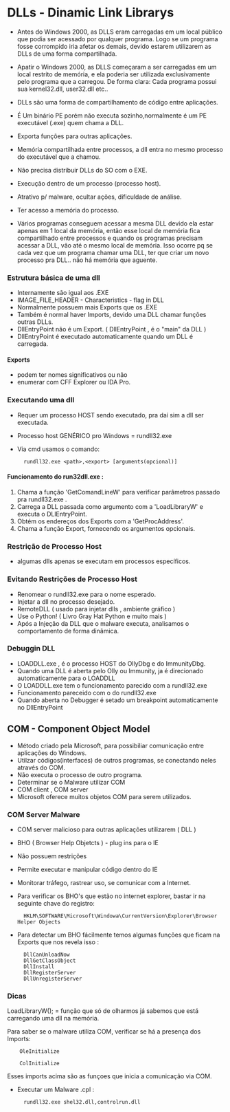 DLLs - Dinamic Link Librarys
=============================


- Antes do Windows 2000, as DLLS eram carregadas em um local público que podia ser acessado por qualquer programa. Logo se um programa fosse corrompido iria afetar os demais, devido estarem utilizarem as DLLs de uma forma compartilhada.

- Apatir o Windows 2000, as DLLS começaram a ser carregadas em um local restrito de memória, e ela poderia ser utilizada exclusivamente pelo programa que a carregou. De forma clara: Cada programa possui sua kernel32.dll, user32.dll etc..


- DLLs são uma forma de compartilhamento de código entre aplicações.
- É Um binário PE porém não executa sozinho,normalmente é um PE executável (.exe) quem chama a DLL.
- Exporta funções para outras aplicações.
- Memória compartilhada entre processos, a dll entra no mesmo processo do executável que a chamou.
- Não precisa distribuir DLLs do SO com o EXE.
- Execução dentro de um processo (processo host).
- Atrativo p/ malware, ocultar ações, dificuldade de análise.
- Ter acesso a memória do processo.
- Vários programas conseguem acessar a mesma DLL devido ela estar apenas em 1 local da memória, então esse local de memória fica compartilhado entre processos e quando os programas precisam acessar a DLL, vão até o mesmo local de memória. Isso ocorre pq se cada vez que um programa chamar uma DLL, ter que criar um novo processo pra DLL.. não há memória que aguente.



### Estrutura básica de uma dll

- Internamente são igual aos .EXE
- IMAGE_FILE_HEADER - Characteristics - flag in DLL
- Normalmente possuem mais Exports que os .EXE
- Também é normal haver Imports, devido uma DLL chamar funções outras DLLs.
- DllEntryPoint não é um Export. ( DllEntryPoint , é o "main" da DLL )
- DllEntryPoint é executado automaticamente quando um DLL é carregada.



#### Exports

- podem ter nomes significativos ou não
- enumerar com CFF Explorer ou IDA Pro.


### Executando uma dll

- Requer um processo HOST sendo executado, pra daí sim a dll ser executada.
- Processo host GENÉRICO pro Windows = rundll32.exe
- Via cmd usamos o comando:

		rundll32.exe <path>,<export> [arguments(opcional)]

#### Funcionamento do run32dll.exe :

1. Chama a função 'GetComandLineW' para verificar parâmetros passado pra rundll32.exe .
2. Carrega a DLL passada como argumento com a 'LoadLibraryW' e executa o DLlEntryPoint.
3. Obtém os endereços dos Exports com a 'GetProcAddress'.
4. Chama a função Export, fornecendo os argumentos opcionais.



### Restrição de Processo Host

- algumas dlls apenas se executam em processos específicos.


### Evitando Restrições de Processo Host

- Renomear o rundll32.exe para o nome esperado.
- Injetar a dll no processo desejado.
- RemoteDLL ( usado para injetar dlls , ambiente gráfico )
- Use o Python! ( Livro Gray Hat Python e muito mais )
- Após a Injeção da DLL que o malware executa, analisamos o comportamento de forma dinâmica.



### Debuggin DLL

- LOADDLL.exe , é o processo HOST do OllyDbg e do ImmunityDbg.
- Quando uma DLL é aberta pelo Olly ou Immunity, ja é direcionado automaticamente para o LOADDLL
- O LOADDLL.exe tem o funcionamento parecido com a rundll32.exe
- Funcionamento pareceido com o do rundll32.exe
- Quando aberta no Debugger é setado um breakpoint automaticamente no DllEntryPoint


## COM - Component Object Model


- Método criado pela Microsoft, para possibiliar comunicação entre aplicações do Windows.
- Utilzar códigos(interfaces) de outros programas, se conectando neles através do COM.
- Não executa o processo de outro programa.
- Determinar se o Malware utilizar COM
- COM client , COM server
- Microsoft oferece muitos objetos COM para serem utilizados.



### COM Server Malware

- COM server malicioso para outras aplicações utilizarem ( DLL )
- BHO ( Browser Help Objetcts ) - plug ins para o IE
- Não possuem restrições
- Permite executar e manipular código dentro do IE
- Monitorar tráfego, rastrear uso, se comunicar com a Internet.

- Para verificar os BHO's que estão no internet explorer, bastar ir na seguinte chave do registro:

		HKLM\SOFTWARE\Microsoft\Windowa\CurrentVersion\Explorer\Browser Helper Objects

- Para detectar um BHO fácilmente temos algumas funções que ficam na Exports que nos revela isso :


		DllCanUnloadNow
		DllGetClassObject
		DllInstall
		DllRegisterServer
		DllUnregisterServer





### Dicas


LoadLibraryW(); = função que só de olharmos já sabemos que está carregando uma dll na memória.


Para saber se o malware utiliza COM, verificar se há a presença dos Imports: 


		OleInitialize

		ColInitialize

Esses imports acima são as funçoes que inicia a comunicação via COM.

- Executar um Malware .cpl :

		rundll32.exe shel32.dll,controlrun.dll